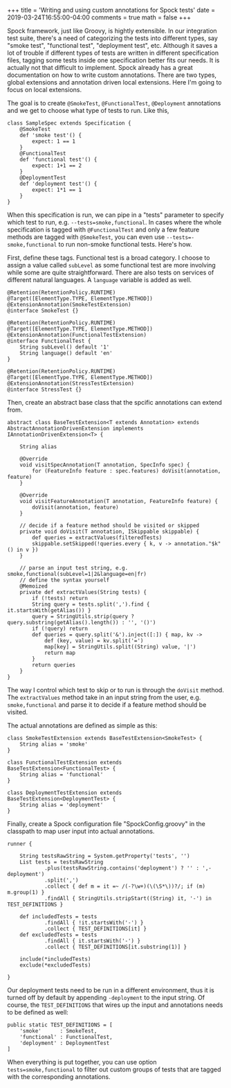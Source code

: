 +++
title = 'Writing and using custom annotations for Spock tests'
date = 2019-03-24T16:55:00-04:00
comments = true
math = false
+++

Spock framework, just like Groovy, is hightly extensible. In our integration test suite, there's a need of categorizing the tests into different types, say "smoke test", "functional test", "deployment test", etc. Although it saves a lot of trouble if different types of tests are written in different specification files, tagging some tests inside one specification better fits our needs. It is actually not that difficult to implement. Spock already has a great documentation on how to write custom annotations. There are two types, global extensions and annotation driven local extensions. Here I'm going to focus on local extensions.

The goal is to create `@SmokeTest`, `@FunctionalTest`, `@Deployment` annotations and we get to choose what type of tests to run. Like this,

```
class SampleSpec extends Specification {
    @SmokeTest
    def 'smoke test'() {
        expect: 1 == 1
    }
    @FunctionalTest
    def 'functional test'() {
        expect: 1+1 == 2
    }
    @DeploymentTest
    def 'deployment test'() {
        expect: 1*1 == 1
    }
}
```

When this specification is run, we can pipe in a "tests" parameter to specify which test to run, e.g. `--tests=smoke,functional`. In cases where the whole specification is tagged with `@FunctionalTest` and only a few feature methods are tagged with `@SmokeTest`, you can even use `--tests=-smoke,functional` to run non-smoke functional tests. Here's how.

First, define these tags. Functional test is a broad category. I choose to assign a value called `subLevel` as some functional test are more involving while some are quite straightforward. There are also tests on services of different natural languages. A `language` variable is added as well.

```
@Retention(RetentionPolicy.RUNTIME)
@Target([ElementType.TYPE, ElementType.METHOD])
@ExtensionAnnotation(SmokeTestExtension)
@interface SmokeTest {}

@Retention(RetentionPolicy.RUNTIME)
@Target([ElementType.TYPE, ElementType.METHOD])
@ExtensionAnnotation(FunctionalTestExtension)
@interface FunctionalTest {
    String subLevel() default '1'
    String language() default 'en'
}

@Retention(RetentionPolicy.RUNTIME)
@Target([ElementType.TYPE, ElementType.METHOD])
@ExtensionAnnotation(StressTestExtension)
@interface StressTest {}
```

Then, create an abstract base class that the spcific annotations can extend from.
```
abstract class BaseTestExtension<T extends Annotation> extends AbstractAnnotationDrivenExtension implements IAnnotationDrivenExtension<T> {

    String alias

    @Override
    void visitSpecAnnotation(T annotation, SpecInfo spec) {
        for (FeatureInfo feature : spec.features) doVisit(annotation, feature)
    }

    @Override
    void visitFeatureAnnotation(T annotation, FeatureInfo feature) {
        doVisit(annotation, feature)
    }

    // decide if a feature method should be visited or skipped
    private void doVisit(T annotation, ISkippable skippable) {
        def queries = extractValues(filteredTests)
        skippable.setSkipped(!queries.every { k, v -> annotation."$k"() in v })
    }

    // parse an input test string, e.g. smoke,functional(subLevel=1|2&language=en|fr)
    // define the syntax yourself
    @Memoized
    private def extractValues(String tests) {
        if (!tests) return
        String query = tests.split(',').find { it.startsWith(getAlias()) }
        query = StringUtils.strip(query ? query.substring(getAlias().length()) : '', '()')
        if (!query) return
        def queries = query.split('&').inject([:]) { map, kv ->
            def (key, value) = kv.split('=')
            map[key] = StringUtils.split((String) value, '|')
            return map
        }
        return queries
    }
}
```
The way I control which test to skip or to run is through the `doVisit` method. The `extractValues` method take in an input string from the user, e.g. `smoke,functional` and parse it to decide if a feature method should be visited.

The actual annotations are defined as simple as this:
```
class SmokeTestExtension extends BaseTestExtension<SmokeTest> {
    String alias = 'smoke'
}
```
```
class FunctionalTestExtension extends BaseTestExtension<FunctionalTest> {
    String alias = 'functional'
}
```
```
class DeploymentTestExtension extends BaseTestExtension<DeploymentTest> {
    String alias = 'deployment'
}
```

Finally, create a Spock configuration file "SpockConfig.groovy" in the classpath to map user input into actual annotations.
```
runner {

    String testsRawString = System.getProperty('tests', '')
    List tests = testsRawString
            .plus(testsRawString.contains('deployment') ? '' : ',-deployment')
            .split(',')
            .collect { def m = it =~ /(-?\w+)(\(\S*\))?/; if (m) m.group(1) }
            .findAll { StringUtils.stripStart((String) it, '-') in TEST_DEFINITIONS }

    def includedTests = tests
            .findAll { !it.startsWith('-') }
            .collect { TEST_DEFINITIONS[it] }
    def excludedTests = tests
            .findAll { it.startsWith('-') }
            .collect { TEST_DEFINITIONS[it.substring(1)] }

    include(*includedTests)
    exclude(*excludedTests)

}
```

Our deployment tests need to be run in a different environment, thus it is turned off by default by appending `-deployment` to the input string. Of course, the `TEST_DEFINITIONS` that wires up the input and annotations needs to be defined as well:
```
public static TEST_DEFINITIONS = [
    'smoke'      : SmokeTest,
    'functional' : FunctionalTest,
    'deployment' : DeploymentTest
]
```

When everything is put together, you can use option `tests=smoke,functional` to filter out custom groups of tests that are tagged with the corresponding annotations.